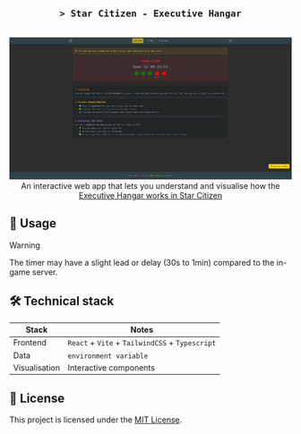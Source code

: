 <h3 align="center">
  <samp>&gt; Star Citizen - Executive Hangar</samp>
</h3>

<p align=center>
  <br>
  <a href="https://sc-exechang.vercel.app" target="_blank"><img src="src/assets/images/sceh-site-logo.png"/></a>
  <br>
  <span>An interactive web app that lets you understand and visualise how the <a href="https://sc-exechang.vercel.app">Executive Hangar works in Star Citizen</a></span>
  <br>
</p>

## 🚀 Usage

> [!WARNING]  
> The timer may have a slight lead or delay (30s to 1min) compared to the in-game server.  

## 🛠️ Technical stack

| Stack | Notes |
| - | - |
| Frontend | `React` + `Vite` + `TailwindCSS` + `Typescript` |
| Data | `environment variable` |
| Visualisation | Interactive components |



## 📄 License

This project is licensed under the [MIT License](./LICENSE).
